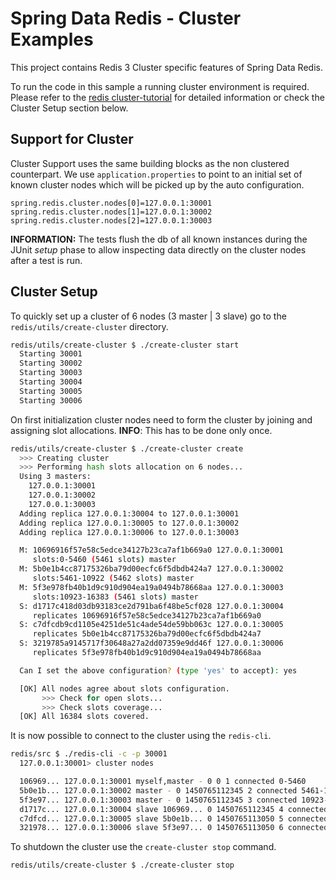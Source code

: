 # Spring Data Redis - Cluster Examples #

This project contains Redis 3 Cluster specific features of Spring Data Redis.

To run the code in this sample a running cluster environment is required. Please refer to the  [redis cluster-tutorial](https://redis.io/topics/cluster-tutorial) for detailed information or check the Cluster Setup section below. 

## Support for Cluster ##

Cluster Support uses the same building blocks as the non clustered counterpart. We use `application.properties` to point to an initial set of known cluster nodes which will be picked up by the auto configuration.

```properties
spring.redis.cluster.nodes[0]=127.0.0.1:30001
spring.redis.cluster.nodes[1]=127.0.0.1:30002
spring.redis.cluster.nodes[2]=127.0.0.1:30003
```

**INFORMATION:** The tests flush the db of all known instances during the JUnit _setup_ phase to allow inspecting data directly on the cluster nodes after a test is run.

## Cluster Setup ##

To quickly set up a cluster of 6 nodes (3 master | 3 slave) go to the `redis/utils/create-cluster` directory.


```bash
redis/utils/create-cluster $ ./create-cluster start
  Starting 30001
  Starting 30002
  Starting 30003
  Starting 30004
  Starting 30005
  Starting 30006
```

On first initialization cluster nodes need to form the cluster by joining and assigning slot allocations.
**INFO**: This has to be done only once.

```bash
redis/utils/create-cluster $ ./create-cluster create
  >>> Creating cluster
  >>> Performing hash slots allocation on 6 nodes...
  Using 3 masters:
    127.0.0.1:30001
    127.0.0.1:30002
    127.0.0.1:30003
  Adding replica 127.0.0.1:30004 to 127.0.0.1:30001
  Adding replica 127.0.0.1:30005 to 127.0.0.1:30002
  Adding replica 127.0.0.1:30006 to 127.0.0.1:30003

  M: 10696916f57e58c5edce34127b23ca7af1b669a0 127.0.0.1:30001
     slots:0-5460 (5461 slots) master
  M: 5b0e1b4cc87175326ba79d00ecfc6f5dbdb424a7 127.0.0.1:30002
     slots:5461-10922 (5462 slots) master
  M: 5f3e978fb40b1d9c910d904ea19a0494b78668aa 127.0.0.1:30003
     slots:10923-16383 (5461 slots) master
  S: d1717c418d03db93183ce2d791ba6f48be5cf028 127.0.0.1:30004
     replicates 10696916f57e58c5edce34127b23ca7af1b669a0
  S: c7dfcdb9cd1105e4251de51c4ade54de59bb063c 127.0.0.1:30005
     replicates 5b0e1b4cc87175326ba79d00ecfc6f5dbdb424a7
  S: 3219785a9145717f30648a27a2dd07359e9dd46f 127.0.0.1:30006
     replicates 5f3e978fb40b1d9c910d904ea19a0494b78668aa

  Can I set the above configuration? (type 'yes' to accept): yes

  [OK] All nodes agree about slots configuration.
       >>> Check for open slots...
       >>> Check slots coverage...
  [OK] All 16384 slots covered.
```

It is now possible to connect to the cluster using the `redis-cli`.

```bash
redis/src $ ./redis-cli -c -p 30001
  127.0.0.1:30001> cluster nodes

  106969... 127.0.0.1:30001 myself,master - 0 0 1 connected 0-5460
  5b0e1b... 127.0.0.1:30002 master - 0 1450765112345 2 connected 5461-10922
  5f3e97... 127.0.0.1:30003 master - 0 1450765112345 3 connected 10923-16383
  d1717c... 127.0.0.1:30004 slave 106969... 0 1450765112345 4 connected
  c7dfcd... 127.0.0.1:30005 slave 5b0e1b... 0 1450765113050 5 connected
  321978... 127.0.0.1:30006 slave 5f3e97... 0 1450765113050 6 connected
```

To shutdown the cluster use the `create-cluster stop` command.

```bash
redis/utils/create-cluster $ ./create-cluster stop
```

